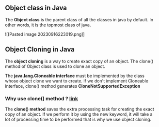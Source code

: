 ## Object class in Java
 
The **Object class** is the parent class of all the classes in java by default. In other words, it is the topmost class of java.

![[Pasted image 20230916223019.png]]

## Object Cloning in Java

The **object cloning** is a way to create exact copy of an object. The clone() method of Object class is used to clone an object.

The **java.lang.Cloneable interface** must be implemented by the class whose object clone we want to create. If we don't implement Cloneable interface, clone() method generates **CloneNotSupportedException**

### Why use clone() method ? <a href="https://www.javatpoint.com/object-cloning">link</a>

The **clone() method** saves the extra processing task for creating the exact copy of an object. If we perform it by using the new keyword, it will take a lot of processing time to be performed that is why we use object cloning.